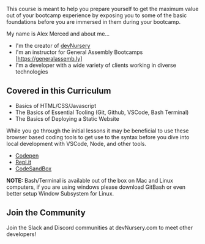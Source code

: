 This course is meant to help you prepare yourself to get the maximum value out of your bootcamp experience by exposing you to some of the basic foundations before you are immersed in them during your bootcamp.

My name is Alex Merced and about me...

- I'm the creator of [devNursery](http://www.devnursery.com)
- I'm an instructor for General Assembly Bootcamps [https://generalassemb.ly]
- I'm a developer with a wide variety of clients working in diverse technologies

## Covered in this Curriculum

- Basics of HTML/CSS/Javascript
- The Basics of Essential Tooling (Git, Github, VSCode, Bash Terminal)
- The Basics of Deploying a Static Website

While you go through the initial lessons it may be beneficial to use these browser based coding tools to get use to the syntax before you dive into local development with VSCode, Node, and other tools.

- [Codepen](https://codepen.io)
- [Repl.it](https://repl.it)
- [CodeSandBox](https://codesandbox.io)

**NOTE:** Bash/Terminal is available out of the box on Mac and Linux computers, if you are using windows please download GitBash or even better setup Window Subsystem for Linux.

## Join the Community

Join the Slack and Discord communities at devNursery.com to meet other developers!
